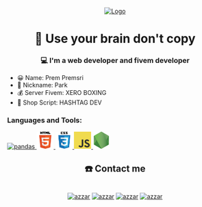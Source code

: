 <div id="top"></div>
<!--
*** Thanks for checking out the Best-README-Template. If you have a suggestion
*** that would make this better, please fork the repo and create a pull request
*** or simply open an issue with the tag "enhancement".
*** Don't forget to give the project a star!
*** Thanks again! Now go create something AMAZING! :D
-->



<!-- PROJECT SHIELDS -->
<!--
*** I'm using markdown "reference style" links for readability.
*** Reference links are enclosed in brackets [ ] instead of parentheses ( ).
*** See the bottom of this document for the declaration of the reference variables
*** for contributors-url, forks-url, etc. This is an optional, concise syntax you may use.
*** https://www.markdownguide.org/basic-syntax/#reference-style-links
-->



<!-- PROJECT LOGO -->
<br />
<div align="center">
  <a href="https://github.com/othneildrew/Best-README-Template">
    <img src="https://cdn.discordapp.com/attachments/923814718622269451/984397059190849546/final.png" alt="Logo" width="300" height="300">
  </a>

  <h1 align="center">🧠 Use your brain don't copy</h1>

</div>



<!-- TABLE OF CONTENTS -->


  <h3 align="center">💻 I'm a web developer and fivem developer</h3>

<!-- ABOUT THE PROJECT -->

* 😀 Name: Prem Premsri
* 🎉 Nickname: Park
* 💰 Server Fivem: XERO BOXING
* 🛒 Shop Script: HASHTAG DEV

<h3 align="left">Languages and Tools:</h3>
<p align="left">    <a href="https://pandas.pydata.org/" target="_blank" rel="noreferrer">
    <img
      src="https://upload.wikimedia.org/wikipedia/commons/thumb/c/cf/Lua-Logo.svg/1200px-Lua-Logo.svg.png"
      alt="pandas" width="40" height="40" /> </a> <a href="https://www.photoshop.com/en" target="_blank"
    rel="noreferrer"> <img
      src="https://raw.githubusercontent.com/github/explore/80688e429a7d4ef2fca1e82350fe8e3517d3494d/topics/html/html.png" alt="photoshop"
      width="40" height="40" /> </a> <a href="https://www.python.org" target="_blank" rel="noreferrer"> <img
      src="https://raw.githubusercontent.com/github/explore/80688e429a7d4ef2fca1e82350fe8e3517d3494d/topics/css/css.png" alt="python"
      width="40" height="40" /> </a> <a href="https://reactjs.org/" target="_blank" rel="noreferrer"> <img
      src="https://raw.githubusercontent.com/github/explore/80688e429a7d4ef2fca1e82350fe8e3517d3494d/topics/javascript/javascript.png"
      alt="react" width="40" height="40" /> </a> <a href="https://sass-lang.com" target="_blank" rel="noreferrer"> <img
      src="https://raw.githubusercontent.com/github/explore/80688e429a7d4ef2fca1e82350fe8e3517d3494d/topics/nodejs/nodejs.png" alt="sass" width="40"
      height="40" /> </a> </p>


<h2 align="center">☎️ Contact me</h2>
    <p align="center">
      <br/>
      <a href="https://www.facebook.com/park.premsri.7" target="blank"><img align="center"
         src="https://img.shields.io/badge/facebook-4267B2.svg?style=for-the-badge&logo=facebook&logoColor=white"
         alt="azzar" height="30"/></a>
        <a href="https://instagram.com/pxrk.ps" target="blank"><img align="center"
         src="https://img.shields.io/badge/instagram-%23E4405F.svg?style=for-the-badge&logo=Instagram&logoColor=white"
         alt="azzar" height="30"/></a>
         <a href="https://discord.gg/QU3z8wNXE9" target="blank"><img align="center"
           src="https://camo.githubusercontent.com/3f990cfefb64f13d28397fe586c3aa38a81fde585de479205d63c79363ebe07a/68747470733a2f2f696d672e736869656c64732e696f2f62616467652f446973636f72642d3732383944413f7374796c653d666f722d7468652d6261646765266c6f676f3d646973636f7264266c6f676f436f6c6f723d7768697465"
         alt="azzar" height="30"/></a>
           <a href="https://www.youtube.com/channel/UCgVdkcX6YOMdySmuU80KAIw" target="blank"><img align="center"
           src="https://cdn.discordapp.com/attachments/923814718622269451/984539238890627123/YOUTUBE.png"
         alt="azzar" height="100"/></a>
  
